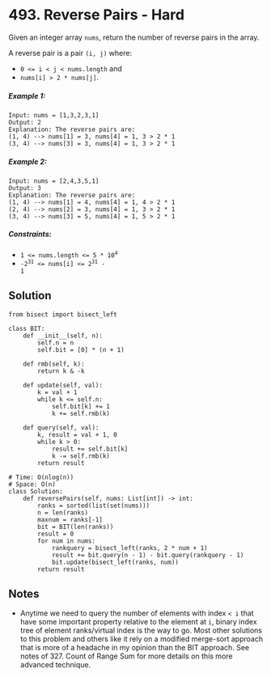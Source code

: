 # 493. Reverse Pairs - Hard

Given an integer array `nums`, return the number of reverse pairs in the array.

A reverse pair is a pair `(i, j)` where:

- `0 <= i < j < nums.length` and
- `nums[i] > 2 * nums[j]`.

##### Example 1:

```
Input: nums = [1,3,2,3,1]
Output: 2
Explanation: The reverse pairs are:
(1, 4) --> nums[1] = 3, nums[4] = 1, 3 > 2 * 1
(3, 4) --> nums[3] = 3, nums[4] = 1, 3 > 2 * 1
```

##### Example 2:

```
Input: nums = [2,4,3,5,1]
Output: 3
Explanation: The reverse pairs are:
(1, 4) --> nums[1] = 4, nums[4] = 1, 4 > 2 * 1
(2, 4) --> nums[2] = 3, nums[4] = 1, 3 > 2 * 1
(3, 4) --> nums[3] = 5, nums[4] = 1, 5 > 2 * 1
```

##### Constraints:

- <code>1 <= nums.length <= 5 * 10<sup>4</sup></code>
- <code>-2<sup>31</sup> <= nums[i] <= 2<sup>31</sup> - 1</code>

## Solution

```
from bisect import bisect_left

class BIT:
    def __init__(self, n):
        self.n = n
        self.bit = [0] * (n + 1)
    
    def rmb(self, k):
        return k & -k

    def update(self, val):
        k = val + 1
        while k <= self.n:
            self.bit[k] += 1
            k += self.rmb(k)
    
    def query(self, val):
        k, result = val + 1, 0
        while k > 0:
            result += self.bit[k]
            k -= self.rmb(k)
        return result

# Time: O(nlog(n))
# Space: O(n)
class Solution:
    def reversePairs(self, nums: List[int]) -> int:
        ranks = sorted(list(set(nums)))
        n = len(ranks)
        maxnum = ranks[-1]
        bit = BIT(len(ranks))
        result = 0
        for num in nums:
            rankquery = bisect_left(ranks, 2 * num + 1)
            result += bit.query(n - 1) - bit.query(rankquery - 1)
            bit.update(bisect_left(ranks, num))
        return result
```

## Notes
- Anytime we need to query the number of elements with index `< i` that have some important property relative to the element at `i`, binary index tree of element ranks/virtual index is the way to go. Most other solutions to this problem and others like it rely on a modified merge-sort approach that is more of a headache in my opinion than the BIT approach. See notes of 327. Count of Range Sum for more details on this more advanced technique.